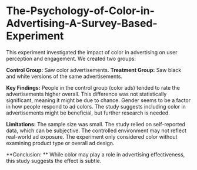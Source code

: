 # The-Psychology-of-Color-in-Advertising-A-Survey-Based-Experiment

This experiment investigated the impact of color in advertising on user perception and engagement. We created two groups:

**Control Group:** Saw color advertisements.
**Treatment Group:** Saw black and white versions of the same advertisements.

**Key Findings:**
People in the control group (color ads) tended to rate the advertisements higher overall.
This difference was not statistically significant, meaning it might be due to chance.
Gender seems to be a factor in how people respond to ad colors.
The study suggests including color in advertisements might be beneficial, but further research is needed.

**Limitations:**
The sample size was small.
The study relied on self-reported data, which can be subjective.
The controlled environment may not reflect real-world ad exposure.
The experiment only considered color without examining product type or overall ad design.

**Conclusion: **
While color may play a role in advertising effectiveness, this study suggests the effect is subtle.

